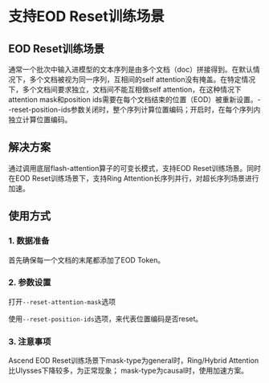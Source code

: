 # 支持EOD Reset训练场景

## EOD Reset训练场景
通常一个批次中输入进模型的文本序列是由多个文档（doc）拼接得到。在默认情况下，多个文档被视为同一序列，互相间的self attention没有掩盖。在特定情况下，多个文档间要求独立，文档间不能互相做self attention，在这种情况下attention mask和position ids需要在每个文档结束的位置（EOD）被重新设置。--reset-position-ids参数关闭时，整个序列计算位置编码；开启时，在每个序列内独立计算位置编码。

## 解决方案
通过调用底层flash-attention算子的可变长模式，支持EOD Reset训练场景。同时在EOD Reset训练场景下，支持Ring Attention长序列并行，对超长序列场景进行加速。

## 使用方式
### 1. 数据准备
首先确保每一个文档的末尾都添加了EOD Token。

### 2. 参数设置
打开`--reset-attention-mask`选项

使用`--reset-position-ids`选项，来代表位置编码是否reset。

### 3. 注意事项
Ascend EOD Reset训练场景下mask-type为general时，Ring/Hybrid Attention比Ulysses下降较多，为正常现象；
mask-type为causal时，使用加速方案。